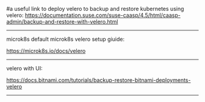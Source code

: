 #a useful link to deploy velero to backup and restore kubernetes using velero:
https://documentation.suse.com/suse-caasp/4.5/html/caasp-admin/backup-and-restore-with-velero.html
*************************
microk8s default microk8s velero setup giuide:

https://microk8s.io/docs/velero

*********************

velero with UI:

https://docs.bitnami.com/tutorials/backup-restore-bitnami-deployments-velero

*******
